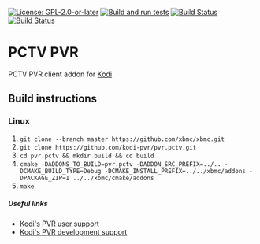 [![License: GPL-2.0-or-later](https://img.shields.io/badge/License-GPL%20v2+-blue.svg)](LICENSE.md)
[![Build and run tests](https://github.com/kodi-pvr/pvr.pctv/actions/workflows/build.yml/badge.svg?branch=Piers)](https://github.com/kodi-pvr/pvr.pctv/actions/workflows/build.yml)
[![Build Status](https://dev.azure.com/teamkodi/kodi-pvr/_apis/build/status/kodi-pvr.pvr.pctv?branchName=Piers)](https://dev.azure.com/teamkodi/kodi-pvr/_build/latest?definitionId=66&branchName=Piers)
[![Build Status](https://jenkins.kodi.tv/view/Addons/job/kodi-pvr/job/pvr.pctv/job/Piers/badge/icon)](https://jenkins.kodi.tv/blue/organizations/jenkins/kodi-pvr%2Fpvr.pctv/branches/)

# PCTV PVR
PCTV PVR client addon for [Kodi](https://kodi.tv)

## Build instructions

### Linux

1. `git clone --branch master https://github.com/xbmc/xbmc.git`
2. `git clone https://github.com/kodi-pvr/pvr.pctv.git`
3. `cd pvr.pctv && mkdir build && cd build`
4. `cmake -DADDONS_TO_BUILD=pvr.pctv -DADDON_SRC_PREFIX=../.. -DCMAKE_BUILD_TYPE=Debug -DCMAKE_INSTALL_PREFIX=../../xbmc/addons -DPACKAGE_ZIP=1 ../../xbmc/cmake/addons`
5. `make`

##### Useful links

* [Kodi's PVR user support](https://forum.kodi.tv/forumdisplay.php?fid=167)
* [Kodi's PVR development support](https://forum.kodi.tv/forumdisplay.php?fid=136)
